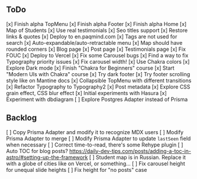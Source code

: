 ## ToDo

[x] Finish alpha TopMenu
[x] Finish alpha Footer
[x] Finish alpha Home
  [x] Map of Students
  [x] Use real testimonials
[x] Seo titles support
[x] Restore links & quotes
[x] Deploy to en.paqmind.com
[x] Tags are not used for search
[x] Auto-expandable/auto-retractable menu
[x] Map should have rounded corners
[x] Blog page
[x] Post page
[x] Testimonials page
[x] Fix FOUC
[x] Deploy to Vercel
[x] Fix some Carousel bugs
[x] Find a way to fix Typography priority issues
[x] Fix carousel width!
[x] Use Chakra colors
[x] Explore Dark mode
[x] Finish "Chakra for Beginners" course
[x] Start "Modern UIs with Chakra" course
[x] Try dark footer
[x] Try footer scrolling style like on Mantine docs
[x] Collapsible TopMenu with different transitions
[x] Refactor Typography to Typography2
[x] Post metadata
[x] Explore CSS grain effect, CSS blur effect
[x] Initial experiments with Hasura 
[x] Experiment with dbdiagram
[ ] Explore Postgres Adapter instead of Prisma

## Backlog

[ ] Copy Prisma Adapter and modify it to recognize MDX users
[ ] Modify Prisma Adapter to merge 
[ ] Modify Prisma Adapter to update `lastSeen` field when necessary
[ ] Correct time-to-read, there's some Rehype plugin 
[ ] Auto TOC for blog posts? https://daily-dev-tips.com/posts/adding-a-toc-in-astro/#setting-up-the-framework
[ ] Student map is in Russian. Replace it with a globe of cities like on Vercel, or something...
[ ] Fix carousel height for unequal slide heights
[ ] Fix height for "no posts" case



